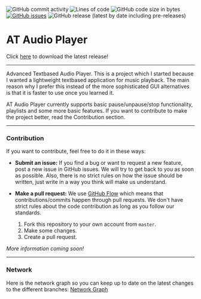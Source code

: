 ![GitHub commit activity](https://img.shields.io/github/commit-activity/w/IsakTheHacker/AT-Audio-Player)
![Lines of code](https://img.shields.io/tokei/lines/github/IsakTheHacker/AT-Audio-Player)
![GitHub code size in bytes](https://img.shields.io/github/languages/code-size/IsakTheHacker/AT-Audio-Player)
[![GitHub issues](https://img.shields.io/github/issues/IsakTheHacker/AT-Audio-Player)](https://github.com/IsakTheHacker/AT-Audio-Player/issues)
![GitHub release (latest by date including pre-releases)](https://img.shields.io/github/v/release/IsakTheHacker/AT-Audio-Player?include_prereleases)

# AT Audio Player

Click [here](https://github.com/IsakTheHacker/AT-Audio-Player/releases/latest) to download the latest release!

***

Advanced Textbased Audio Player. This is a project which I started because I wanted a lightweight textbased application for music playback. The main reason why I prefer this instead of the more sophisticated GUI alternatives is that it is faster to use once you learned it.

AT Audio Player currently supports basic pause/unpause/stop functionality, playlists and some more basic features. If you want to contribute to make the project better, read the Contribution section.

***

### Contribution
If you want to contribute, feel free to do it in these ways:
- **Submit an issue:** If you find a bug or want to request a new feature, post a new issue in GitHub issues. We will try to get back to you as soon as possible. Also, there is no strict rules on how the issue should be written, just write in a way you think will make us understand.
- **Make a pull request:** We use [GitHub Flow](https://guides.github.com/introduction/flow/index.html) which means that contributions/commits happen through pull requests. We don't have strict rules about the code contribution as long as you follow our standards.

  1. Fork this repository to your own account from `master`.
  2. Make some changes.
  3. Create a pull request.

*More information coming soon!*

***

### Network
Here is the network graph so you can keep up to date on the latest changes to the different branches:
[Network Graph](https://github.com/IsakTheHacker/AT-Audio-Player/network)
